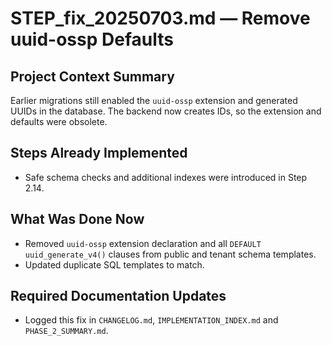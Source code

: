 # STEP_fix_20250703.md — Remove uuid-ossp Defaults

## Project Context Summary
Earlier migrations still enabled the `uuid-ossp` extension and generated UUIDs in the database. The backend now creates IDs, so the extension and defaults were obsolete.

## Steps Already Implemented
- Safe schema checks and additional indexes were introduced in Step 2.14.

## What Was Done Now
- Removed `uuid-ossp` extension declaration and all `DEFAULT uuid_generate_v4()` clauses from public and tenant schema templates.
- Updated duplicate SQL templates to match.

## Required Documentation Updates
- Logged this fix in `CHANGELOG.md`, `IMPLEMENTATION_INDEX.md` and `PHASE_2_SUMMARY.md`.
